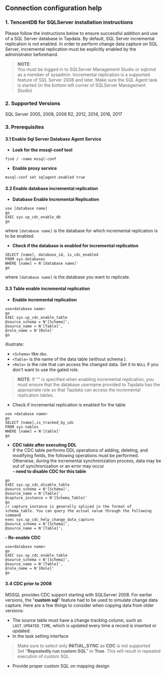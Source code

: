 ## **Connection configuration help**
### **1. TencentDB for SQLServer installation instructions**
Please follow the instructions below to ensure successful addition and use of a SQL Server database in Tapdata. By default, SQL Server incremental replication is not enabled. In order to perform change data capture on SQL Server, incremental replication must be explicitly enabled by the administrator beforehand.
> **NOTE**: <br>
> You must be logged in to SQLServer Management Studio or sqlcmd as a member of sysadmin.
> Incremental replication is a supported feature of SQL Server 2008 and later.
> Make sure the SQL Agent task is started (in the bottom left corner of SQLServer Management Studio)
### **2. Supported Versions**
SQL Server 2005, 2008, 2008 R2, 2012, 2014, 2016, 2017
### **3. Prerequisites**
#### **3.1 Enable Sql Server Database Agent Service**
- **Look for the mssql-conf tool**
````
find / -name mssql-conf
````
- **Enable proxy service**
````
mssql-conf set sqlagent.enabled true
````

#### **3.2 Enable database incremental replication**
- **Database Enable Incremental Replication**<br>
````
use [database name]
go
EXEC sys.sp_cdc_enable_db
go
````
where `[database name]` is the database for which incremental replication is to be enabled. <br>
- **Check if the database is enabled for incremental replication**<br>
````
SELECT [name], database_id, is_cdc_enabled
FROM sys.databases
WHERE [name] = N'[database name]'
go
````
where `[database name]` is the database you want to replicate. <br>

#### **3.3 Table enable incremental replication**
- **Enable incremental replication**
````
use<database name>
go
EXEC sys.sp_cdc_enable_table
@source_schema = N'[Schema]',
@source_name = N'[Table]',
@role_name = N'[Role]'
go
````
illustrate:
- `<Schema>` like `dbo`.
- `<Table>` is the name of the data table (without schema ).
- `<Role>` is the role that can access the changed data. Set it to `NULL` if you don't want to use the gated role.
> **NOTE**:
> If "\" is specified when enabling incremental replication, you must ensure that the database username provided to Tapdata has the appropriate role so that Tapdata can access the incremental replication tables.
- Check if incremental replication is enabled for the table<br>
````
use <database name>
go
SELECT [name],is_tracked_by_cdc
FROM sys.tables
WHERE [name] = N'[table]'
go
````
- **CDC table after executing DDL**<br>
  If the CDC table performs DDL operations of adding, deleting, and modifying fields, the following operations must be performed. Otherwise, during the incremental synchronization process, data may be out of synchronization or an error may occur<br>
  **- need to disable CDC for this table**<br>
```use<database name>
go
EXEC sys.sp_cdc_disable_table
@source_schema = N'[Schema]',
@source_name = N'[Table]',
@capture_instance = N'[Schema_Table]'
go
// capture_instance is generally spliced ​​in the format of schema_table. You can query the actual value through the following command
exec sys.sp_cdc_help_change_data_capture
@source_schema = N'[Schema]',
@source_name = N'[Table]';
````
**- Re-enable CDC**<br>
````
use<database name>
go
EXEC sys.sp_cdc_enable_table
@source_schema = N'[Schema]',
@source_name = N'[Table]',
@role_name = N'[Role]'
go
````

#### **3.4 CDC prior to 2008**
MSSQL provides CDC support starting with SQLServer 2008. For earlier versions, the "**custom sql**" feature had to be used to simulate change data capture. Here are a few things to consider when copying data from older versions:<br>
- The source table must have a change tracking column, such as `LAST_UPDATED_TIME`, which is updated every time a record is inserted or updated. <br>
- In the task setting interface<br>
>Make sure to select only **INITIAL_SYNC** as **CDC** is not supported<br>
> Set "**Repeatedly run custom SQL**" to **True**. This will result in repeated execution of custom SQL. <br>
- Provide proper custom SQL on mapping design<br>
